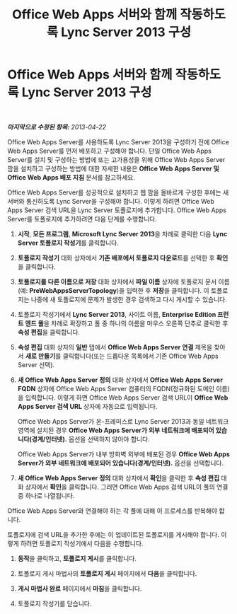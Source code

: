 ﻿---
title: Office Web Apps 서버와 함께 작동하도록 Lync Server 2013 구성
TOCTitle: Office Web Apps 서버와 함께 작동하도록 Lync Server 2013 구성
ms:assetid: 6231e519-9010-4ff9-b5a6-b5859c2b3e11
ms:mtpsurl: https://technet.microsoft.com/ko-kr/library/JJ204944(v=OCS.15)
ms:contentKeyID: 49303818
ms.date: 08/24/2015
mtps_version: v=OCS.15
ms.translationtype: HT
---

# Office Web Apps 서버와 함께 작동하도록 Lync Server 2013 구성

 

_**마지막으로 수정된 항목:** 2013-04-22_

Office Web Apps Server를 사용하도록 Lync Server 2013을 구성하기 전에 Office Web Apps Server를 먼저 배포하고 구성해야 합니다. 단일 Office Web Apps Server를 설치 및 구성하는 방법에 또는 고가용성을 위해 Office Web Apps Server 팜을 설치하고 구성하는 방법에 대한 자세한 내용은 **Office Web Apps Server 및 Office Web Apps 배포 지침** 문서를 참고하세요.

Office Web Apps Server를 성공적으로 설치하고 웹 팜을 올바르게 구성한 후에는 새 서버와 통신하도록 Lync Server을 구성해야 합니다. 이렇게 하려면 Office Web Apps Server 검색 URL을 Lync Server 토폴로지에 추가합니다. Office Web Apps Server를 토폴로지에 추가하려면 다음 단계를 수행합니다.

1.  **시작**, **모든 프로그램**, **Microsoft Lync Server 2013**을 차례로 클릭한 다음 **Lync Server 토폴로지 작성기**를 클릭합니다.

2.  **토폴로지 작성기** 대화 상자에서 **기존 배포에서 토폴로지 다운로드**를 선택한 후 **확인**을 클릭합니다.

3.  **토폴로지를 다른 이름으로 저장** 대화 상자에서 **파일 이름** 상자에 토폴로지 문서 이름(예: **PreWebAppsServerTopology**)을 입력한 후 **저장**을 클릭합니다. 이 토폴로지는 나중에 새 토폴로지에 문제가 발생한 경우 검색하고 다시 게시할 수 있습니다.

4.  토폴로지 작성기에서 **Lync Server 2013**, 사이트 이름, **Enterprise Edition 프런트 엔드 풀**을 차례로 확장하고 풀 중 하나의 이름을 마우스 오른쪽 단추로 클릭한 후 **속성 편집**을 클릭합니다.

5.  **속성 편집** 대화 상자의 **일반** 탭에서 **Office Web Apps Server 연결** 제목을 찾아서 **새로 만들기**를 클릭합니다(또는 드롭다운 목록에서 기존 Office Web Apps Server 선택).

6.  **새 Office Web Apps Server 정의** 대화 상자에서 **Office Web Apps Server FQDN** 상자에 Office Web Apps Server 컴퓨터의 FQDN(정규화된 도메인 이름)을 입력합니다. 이렇게 하면 Office Web Apps Server 검색 URL이 **Office Web Apps Server 검색 URL** 상자에 자동으로 입력됩니다.
    
    Office Web Apps Server가 온-프레미스로 Lync Server 2013과 동일 네트워크 영역에 설치된 경우 **Office Web Apps Server가 외부 네트워크에 배포되어 있습니다(경계/인터넷).** 옵션을 선택하지 않아야 합니다.
    
    Office Web Apps Server가 내부 방화벽 외부에 배포된 경우 **Office Web Apps Server가 외부 네트워크에 배포되어 있습니다(경계/인터넷).** 옵션을 선택합니다.

7.  **새 Office Web Apps Server 정의** 대화 상자에서 **확인**을 클릭한 후 **속성 편집** 대화 상자에서 **확인**을 클릭합니다. 그러면 Office Web Apps 검색 URL이 풀의 연결 중 하나로 나열됩니다.

Office Web Apps Server와 연결해야 하는 각 풀에 대해 이 프로세스를 반복해야 합니다.

토폴로지에 검색 URL을 추가한 후에는 이 업데이트된 토폴로지를 게시해야 합니다. 이렇게 하려면 토폴로지 작성기에서 다음을 수행합니다.

1.  **동작**을 클릭하고, **토폴로지 게시**를 클릭합니다.

2.  토폴로지 게시 마법사의 **토폴로지 게시** 페이지에서 **다음**을 클릭합니다.

3.  **게시 마법사 완료** 페이지에서 **마침**을 클릭합니다.

4.  토폴로지 작성기를 닫습니다.

